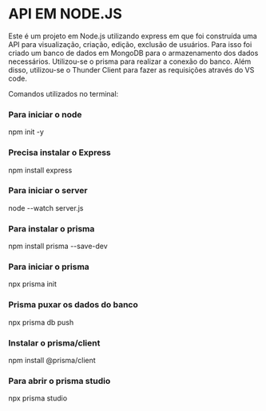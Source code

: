 # API EM NODE.JS
Este é um projeto em Node.js utilizando express em que foi construída uma API para visualização, criação, edição, exclusão de usuários. 
Para isso foi criado um banco de dados em MongoDB para o armazenamento dos dados necessários. Utilizou-se o prisma para realizar a conexão do banco.
Além disso, utilizou-se o Thunder Client para fazer as requisições através do VS code.

Comandos utilizados no terminal:

### Para iniciar o node
npm init -y
### Precisa instalar o Express
npm install express
### Para iniciar o server
node --watch server.js
### Para instalar o prisma
npm install prisma --save-dev
### Para iniciar o prisma
npx prisma init
### Prisma puxar os dados do banco
npx prisma db push
### Instalar o prisma/client
npm install @prisma/client
### Para abrir o prisma studio
npx prisma studio

